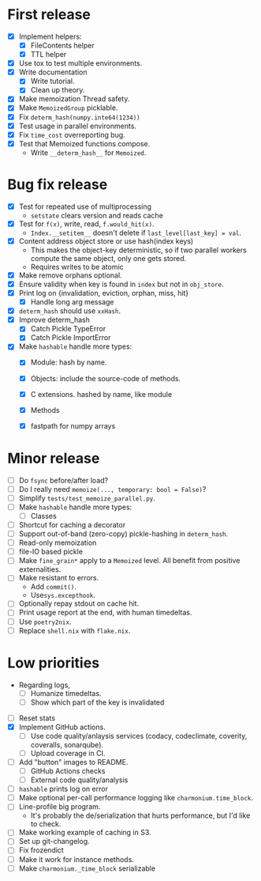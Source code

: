 # First release

- [x] Implement helpers:
  - [x] FileContents helper
  - [x] TTL helper
- [x] Use tox to test multiple environments.
- [x] Write documentation
  - [x] Write tutorial.
  - [x] Clean up theory.
- [x] Make memoization Thread safety.
- [x] Make `MemoizedGroup` picklable.
- [x] Fix `determ_hash(numpy.inte64(1234))`
- [x] Test usage in parallel environments.
- [x] Fix `time_cost` overreporting bug.
- [x] Test that Memoized functions compose.
  - Write `__determ_hash__` for `Memoized`.

# Bug fix release

- [x] Test for repeated use of multiprocessing
  - `setstate` clears version and reads cache
- [x] Test for `f(x)`, write, read, `f.would_hit(x)`.
  - `Index.__setitem__` doesn't delete if `last_level[last_key] = val`.
- [x] Content address object store or use hash(index keys)
  - This makes the object-key deterministic, so if two parallel workers compute the same object, only one gets stored.
  - Requires writes to be atomic
- [x] Make remove orphans optional.
- [x] Ensure validity when key is found in `index` but not in `obj_store`.
- [x] Print log on {invalidation, eviction, orphan, miss, hit}
  - [x] Handle long arg message
- [x] `determ_hash`  should use `xxHash`.
- [x] Improve determ_hash
  - [x] Catch Pickle TypeError
  - [x] Catch Pickle ImportError
- [x] Make `hashable` handle more types:
  - [x] Module: hash by name.
  - [x] Objects: include the source-code of methods.
  - [x] C extensions. hashed by name, like module
  - [x] Methods
  - [x] fastpath for numpy arrays


# Minor release

- [ ] Do `fsync` before/after load?
- [ ] Do I really need `memoize(..., temporary: bool = False)`?
- [ ] Simplify `tests/test_memoize_parallel.py`.
- [ ] Make `hashable` handle more types:
  - [ ] Classes
- [ ] Shortcut for caching a decorator
- [ ] Support out-of-band (zero-copy) pickle-hashing in `determ_hash`.
- [ ] Read-only memoization
- [ ] file-IO based pickle
- [ ] Make `fine_grain*` apply to a `Memoized` level. All benefit from positive externalities.
- [ ] Make resistant to errors.
  - Add `commit()`.
  - Use`sys.excepthook`.
- [ ] Optionally repay stdout on cache hit.
- [ ] Print usage report at the end, with human timedeltas.
- [ ] Use `poetry2nix`.
- [ ] Replace `shell.nix` with `flake.nix`.

# Low priorities

- Regarding logs,
  - [ ] Humanize timedeltas.
  - [ ] Show which part of the key is invalidated
- [ ] Reset stats
- [x] Implement GitHub actions.
  - [ ] Use code quality/anlaysis services (codacy, codeclimate, coverity, coveralls, sonarqube).
  - [ ] Upload coverage in CI.
- [ ] Add "button" images to README.
  - [ ] GitHub Actions checks
  - [ ] External code quality/analysis
- [ ] `hashable` prints log on error
- [ ] Make optional per-call performance logging like `charmonium.time_block`.
- [ ] Line-profile big program.
  - It's probably the de/serialization that hurts performance, but I'd like to check.
- [ ] Make working example of caching in S3.
- [ ] Set up git-changelog.
- [ ] Fix frozendict
- [ ] Make it work for instance methods.
- [ ] Make `charmonium._time_block` serializable
